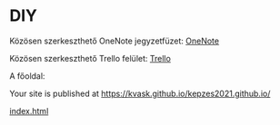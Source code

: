 # DIY

Közösen szerkeszthető OneNote jegyzetfüzet:
[OneNote](https://gdszeged-my.sharepoint.com/:o:/g/personal/kvas_ms_gdszeged_hu/Ei6JgOti9JtDk01aTDaHWHsB1LmzAjTt38NStER4iHwQrw?e=mgiI2x)

Közösen szerkeszthető Trello felület:
[Trello](https://trello.com/invite/b/cfw7q7Cs/333c9610ad24ffdf38d3f48c291374f9/k%C3%A9pz%C3%A9s2021diy)

A főoldal:

Your site is published at https://kvask.github.io/kepzes2021.github.io/

[index.html](https://kvask.github.io/kepzes2021.github.io/)


